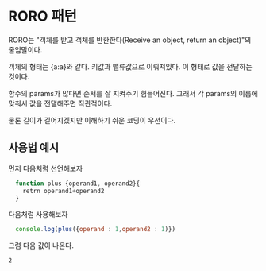 # RORO 패턴

RORO는 "객체를 받고 객체를 반환한다(Receive an object, return an object)"의 줄임말이다.

객체의 형태는 {a:a}와 같다. 키값과 밸류값으로 이뤄져있다. 이 형태로 값을 전달하는 것이다.

함수의 params가 많다면 순서를 잘 지켜주기 힘들어진다. 그래서 각 params의 이름에 맞춰서 값을 전댈해주면 직관적이다.

물론 길이가 길어지겠지만 이해하기 쉬운 코딩이 우선이다.



## 사용법 예시

먼저 다음처럼 선언해보자

```javascript
  function plus {operand1, operand2}{
    retrn operand1+operand2
  }
```

다음처럼 사용해보자
```javascript
  console.log(plus({operand : 1,operand2 : 1)})
```


그럼 다음 값이 나온다.

```javascriptÎ
2
```